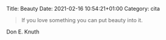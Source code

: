 Title: Beauty
Date: 2021-02-16 10:54:21+01:00
Category: cita


> If you love something you can put beauty into it.

Don E. Knuth

